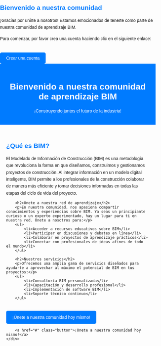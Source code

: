 <html lang="es">
<head>
    <meta charset="UTF-8">
    <meta name="viewport" content="width=device-width, initial-scale=1.0">
    <title>Bienvenido a nuestra comunidad</title>
</head>
<body>
    <h2>Bienvenido a nuestra comunidad</h2>
    <p>¡Gracias por unirte a nosotros! Estamos emocionados de tenerte como parte de nuestra comunidad de aprendizaje BIM.</p>
    <p>Para comenzar, por favor crea una cuenta haciendo clic en el siguiente enlace:</p>
    <a href="register.php" class="button">Crear una cuenta</a>
</body>
</html>

<html lang="es">
<head>
    <meta charset="UTF-8">
    <meta name="viewport" content="width=device-width, initial-scale=1.0">
    <title>Crear redes de aprendizaje de BIM para compartir conocimientos y experiencias</title>
    <style>
        /* Estilos CSS aquí */
        body {
            font-family: Arial, sans-serif;
            margin: 0;
            padding: 0;
        }
        header {
            background-color: #007bff;
            color: #fff;
            padding: 20px;
            text-align: center;
        }
        .container {
            max-width: 800px;
            margin: 20px auto;
            padding: 0 20px;
        }
        h2 {
            color: #007bff;
        }
        p {
            line-height: 1.6;
        }
        .button {
            display: inline-block;
            background-color: #007bff;
            color: #fff;
            padding: 10px 20px;
            text-decoration: none;
            border-radius: 5px;
            margin-top: 20px;
        }
    </style>
</head>
<body>
    <header>
        <h1>Bienvenido a nuestra comunidad de aprendizaje BIM</h1>
        <p>¡Construyendo juntos el futuro de la industria!</p>
    </header>
    <div class="container">
        <h2>¿Qué es BIM?</h2>
        <p>El Modelado de Información de Construcción (BIM) es una metodología que revoluciona la forma en que diseñamos, construimos y gestionamos proyectos de construcción. Al integrar información en un modelo digital inteligente, BIM permite a los profesionales de la construcción colaborar de manera más eficiente y tomar decisiones informadas en todas las etapas del ciclo de vida del proyecto.</p>

        <h2>Únete a nuestra red de aprendizaje</h2>
        <p>En nuestra comunidad, nos apasiona compartir conocimientos y experiencias sobre BIM. Ya seas un principiante curioso o un experto experimentado, hay un lugar para ti en nuestra red. Únete a nosotros para:</p>
        <ul>
            <li>Acceder a recursos educativos sobre BIM</li>
            <li>Participar en discusiones y debates en línea</li>
            <li>Colaborar en proyectos de aprendizaje prácticos</li>
            <li>Conectar con profesionales de ideas afines de todo el mundo</li>
        </ul>

        <h2>Nuestros servicios</h2>
        <p>Ofrecemos una amplia gama de servicios diseñados para ayudarte a aprovechar al máximo el potencial de BIM en tus proyectos:</p>
        <ul>
            <li>Consultoría BIM personalizada</li>
            <li>Capacitación y desarrollo profesional</li>
            <li>Implementación de software BIM</li>
            <li>Soporte técnico continuo</li>
        </ul>

<a href="register.php" class="button">¡Únete a nuestra comunidad hoy mismo!</a>

        <a href="#" class="button">¡Únete a nuestra comunidad hoy mismo!</a>
    </div>
</body>
</html>
